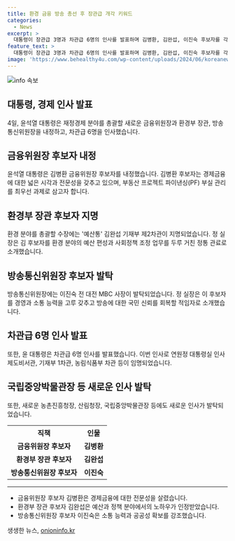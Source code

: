```yaml
---
title: 환경 금융 방송 총선 후 장관급 개각 키워드
categories:
  - News
excerpt: >
  대통령이 장관급 3명과 차관급 6명의 인사를 발표하며 김병환, 김완섭, 이진숙 후보자를 각각 금융위원장, 환경부 장관, 방송통신위원장으로 지명함. 김병환 후보자는 경제금융비서관 출신으로 부동산 PF 관리를 중요시하고, 환경부 장관 후보자는 예산실장 출신으로 환경규제 개선을 강조. 이진숙 후보자는 MBC 사장 출신으로 방송의 공정성 회복을 약속함. 또한 차관급 6명의 인사도 발표되어 인사제도 비서관과 차관급을 지명함.
feature_text: >
  대통령이 장관급 3명과 차관급 6명의 인사를 발표하며 김병환, 김완섭, 이진숙 후보자를 각각 금융위원장, 환경부 장관, 방송통신위원장으로 지명함. 김병환 후보자는 경제금융비서관 출신으로 부동산 PF 관리를 중요시하고, 환경부 장관 후보자는 예산실장 출신으로 환경규제 개선을 강조. 이진숙 후보자는 MBC 사장 출신으로 방송의 공정성 회복을 약속함. 또한 차관급 6명의 인사도 발표되어 인사제도 비서관과 차관급을 지명함.
image: 'https://www.behealthy4u.com/wp-content/uploads/2024/06/koreanews.jpg'
---
```


<p><img src="https://www.behealthy4u.com/wp-content/uploads/2024/06/koreanews.jpg" alt="info 속보" /></p>

<h2 data-ke-size="size26">대통령, 경제 인사 발표</h2>

<p data-ke-size="size16">4일, 윤석열 대통령은 재정경제 분야를 총괄할 새로운 금융위원장과 환경부 장관, 방송통신위원장을 내정하고, 차관급 6명을 인사했습니다.</p>

<h2 data-ke-size="size24">금융위원장 후보자 내정</h2>

<p data-ke-size="size16">윤석열 대통령은 김병환 금융위원장 후보자를 내정했습니다. 김병환 후보자는 경제금융에 대한 넓은 시각과 전문성을 갖추고 있으며, 부동산 프로젝트 파이낸싱(PF) 부실 관리를 최우선 과제로 삼고자 합니다.</p>

<h2 data-ke-size="size24">환경부 장관 후보자 지명</h2>

<p data-ke-size="size16">환경 분야를 총괄할 수장에는 '예산통' 김완섭 기재부 제2차관이 지명되었습니다. 정 실장은 김 후보자를 환경 분야의 예산 편성과 사회정책 조정 업무를 두루 거친 정통 관료로 소개했습니다.</p>

<h2 data-ke-size="size24">방송통신위원장 후보자 발탁</h2>

<p data-ke-size="size16">방송통신위원장에는 이진숙 전 대전 MBC 사장이 발탁되었습니다. 정 실장은 이 후보자를 경영과 소통 능력을 고루 갖추고 방송에 대한 국민 신뢰를 회복할 적임자로 소개했습니다.</p>

<h2 data-ke-size="size24">차관급 6명 인사 발표</h2>

<p data-ke-size="size16">또한, 윤 대통령은 차관급 6명 인사를 발표했습니다. 이번 인사로 연원정 대통령실 인사제도비서관, 기재부 1차관, 농림식품부 차관 등이 임명되었습니다.</p>

<h2 data-ke-size="size24">국립중앙박물관장 등 새로운 인사 발탁</h2>

<p data-ke-size="size16">또한, 새로운 농촌진흥청장, 산림청장, 국립중앙박물관장 등에도 새로운 인사가 발탁되었습니다.</p>

<table>
    <tr>
        <th style="text-align: center; height: 17px;"><b>직책</b></th>
        <th style="text-align: center; height: 17px;"><b>인물</b></th>
    </tr>
    <tr>
        <td style="text-align: center; height: 17px;"><b>금융위원장 후보자</b></td>
        <td style="text-align: center; height: 17px;"><b>김병환</b></td>
    </tr>
    <tr>
        <td style="text-align: center; height: 17px;"><b>환경부 장관 후보자</b></td>
        <td style="text-align: center; height: 17px;"><b>김완섭</b></td>
    </tr>
    <tr>
        <td style="text-align: center; height: 17px;"><b>방송통신위원장 후보자</b></td>
        <td style="text-align: center; height: 17px;"><b>이진숙</b></td>
    </tr>
</table>

<hr>

<ul>
    <li>금융위원장 후보자 김병환은 경제금융에 대한 전문성을 살렸습니다.</li>
    <li>환경부 장관 후보자 김완섭은 예산과 정책 분야에서의 노하우가 인정받았습니다.</li>
    <li>방송통신위원장 후보자 이진숙은 소통 능력과 공공성 확보를 강조했습니다.</li>
</ul>
생생한 뉴스, <a href="https://onioninfo.kr" rel="dofollow">onioninfo.kr</a>


